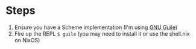 # Steps

1. Ensure you have a Scheme implementation (I'm using [GNU Guile](https://www.gnu.org/software/guile/))
2. Fire up the REPL `$ guile` (you may need to install it or use the shell.nix on NixOS)

